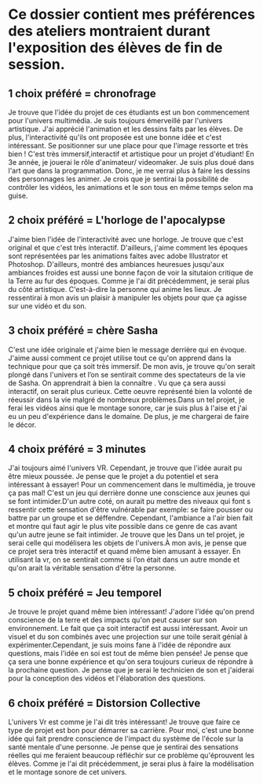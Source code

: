 # Ce dossier contient mes préférences des ateliers montraient durant l'exposition des élèves de fin de session.

## 1 choix préféré = chronofrage
Je trouve que l'idée du projet de ces étudiants est un bon commencement pour l'univers multimédia. Je suis toujours émerveillé par l'univers artistique. J'ai apprécié l'animation et les dessins faits par les élèves. De plus, l'interactivité qu'ils ont proposée est une bonne idée et c'est intéressant. Se positionner sur une place pour que l'image ressorte et très bien ! C'est très immersif,interactif et artistique pour un projet d'étudiant! En 3e année, je jouerai le rôle d'animateur/ videomaker. Je suis plus doué dans l'art que dans la programmation. Donc, je me verrai plus à faire les dessins des personnages  les animer. Je crois que je sentirai la possibilité de contrôler les vidéos, les animations et le son tous en même temps selon ma guise.

## 2 choix préféré = L'horloge de l'apocalypse
J'aime bien l'idée de l'interactivité avec une horloge. Je trouve que c'est original et que c'est très interactif. D'ailleurs, j'aime  comment les époques sont représentées par les animations faites avec adobe Illustrator et Photoshop. D'ailleurs, montré des ambiances heuresues jusqu'aux ambiances froides est aussi une bonne façon de voir la situtaion critique de la Terre au fur des époques. Comme je l'ai dit précédemment, je serai plus du côté artistique. C'est-à-dire la personne qui anime les lieux. Je ressentirai à mon avis un plaisir à manipuler les objets pour que ça agisse sur une vidéo et du son.

## 3 choix préféré = chère Sasha

C'est une idée originale et j'aime bien le message derrière qui en évoque. J'aime aussi comment ce projet utilise tout ce qu'on apprend dans la technique pour que ça soit très immersif. De mon avis, je trouve qu'on serait plongé dans l'univers et l’on se sentirait comme des spectateurs de la vie de Sasha. On apprendrait à bien la connaître . Vu que ça sera aussi interactif, on serait plus curieux. Cette oeuvre représenté bien la volonté de réeussir dans la vie malgré de nombreux problèmes.Dans un tel projet, je ferai les vidéos ainsi que le montage sonore, car je suis plus à l'aise et j'ai eu un peu d'expérience dans le domaine. De plus, je me chargerai de faire le décor.


## 4 choix préféré = 3 minutes
 J'ai toujours aimé l'univers VR. Cependant, je trouve que l'idée aurait pu être mieux poussée. Je pense que le projet a du potentiel et sera intéressant à essayer! Pour un commencement dans le multimédia, je trouve ça pas mal! C'est un jeu qui derrière donne une conscience aux jeunes qui se font intimider.D'un autre coté, on aurait pu mettre des niveaux qui font s ressentir cette sensation d'être vulnérable par exemple: se faire pousser ou battre par un groupe et se déffendre. Cependant, l'ambiance a l'air bien fait et montre qui faut agir le plus vite possible dans ce genre de cas avant qu'un autre jeune se fait intimider.  Je trouve que les Dans un tel projet, je serai celle qui modélisera les objets de l'univers.À mon avis, je pense que ce projet sera très interactif et quand même bien amusant à essayer. En utilisant la vr, on se sentirait comme si l’on était dans un autre monde et qu'on arait la véritable sensation d'être la personne.

## 5 choix préféré = Jeu temporel 

 Je trouve le projet quand même bien intéressant! J'adore l'idée qu'on prend conscience de la terre et des impacts qu'on peut causer sur son environnement. Le fait que ça soit interactif est aussi intéressant. Avoir un visuel et du son combinés avec une projection sur une toile serait génial à expérimenter.Cependant, je suis moins fane à l'idée de répondre aux questions, mais l'idée en soi est tout de même bien pensée! Je pense que ça sera une bonne expérience et qu'on sera toujours curieux de répondre à la prochaine question. Je pense que je serai le technicien de son et j'aiderai pour la conception des vidéos et l'élaboration des questions.
 
 ## 6 choix préféré = Distorsion Collective 
 
L'univers Vr est comme je l'ai dit très intéressant! Je trouve que faire ce type de projet est bon pour démarrer sa carrière. Pour moi, c'est une bonne idée qui fait prendre conscience de l'impact du système de l'école sur la santé mentale d'une personne. Je pense que je sentirai des sensations réelles qui me feraient beaucoup réfléchir sur ce problème qu'éprouvent les élèves. Comme je l'ai dit précédemment, je serai plus  à faire la modélisation et le montage sonore de cet univers.

